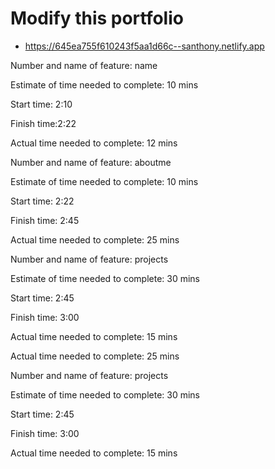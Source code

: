 # Modify this portfolio

- https://645ea755f610243f5aa1d66c--santhony.netlify.app

Number and name of feature: name

Estimate of time needed to complete: 10 mins

Start time: 2:10

Finish time:2:22

Actual time needed to complete: 12 mins

Number and name of feature: aboutme

Estimate of time needed to complete: 10 mins

Start time: 2:22

Finish time: 2:45

Actual time needed to complete: 25 mins

Number and name of feature: projects

Estimate of time needed to complete: 30 mins

Start time: 2:45

Finish time: 3:00

Actual time needed to complete: 15 mins

Actual time needed to complete: 25 mins

Number and name of feature: projects

Estimate of time needed to complete: 30 mins

Start time: 2:45

Finish time: 3:00

Actual time needed to complete: 15 mins
